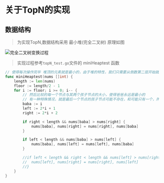 # 关于TopN的实现
## 数据结构 


> 为实现TopN,数据结构采用 最小堆(完全二叉树) 
> 原理如图 

![ 完全二叉树变换过程](https://pic1.zhimg.com/80/v2-9305a490e3b136e12dc633083ab8e4e8_1440w.webp)
> 实现过程参考`topN_test.go`文件的 miniHeaptest 函数
```go
// 使得每次操作完毕 堆顶的元素就是最小的，由于堆的特性，我们只需要从倒数第二层开始就可以了
func miniHeaptest(nums []int) {
	length := len(nums)
	floor := length/2 - 1
	for i := floor; i >= 0; i-- {
		// 然后比较的每一个节点与其两个孩子节点的大小，使得爸爸永远是最小的
		// 有一种特殊情况，就是最后一个节点的孩子节点可能不存在，和可能只有一个，所以需要加上一个判断
		baba := i
		left := 2*i + 1
		right := 2*i + 2

		if right < length && nums[baba] > nums[right] {
			nums[baba], nums[right] = nums[right], nums[baba]
		}

		if left < length && nums[baba] > nums[left] {
			nums[baba], nums[left] = nums[left], nums[baba]
		}

		//if left < length && right < length && nums[left] > nums[right]{
		//	nums[left], nums[right] = nums[right], nums[left]
		//}
	}
}

```